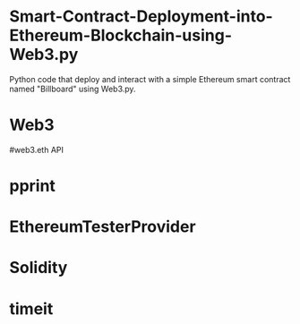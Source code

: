 # Smart-Contract-Deployment-into-Ethereum-Blockchain-using-Web3.py
Python code that deploy and interact with a simple Ethereum smart contract named "Billboard" using Web3.py. 


# Web3

#web3.eth API

# pprint

# EthereumTesterProvider

# Solidity

# timeit
